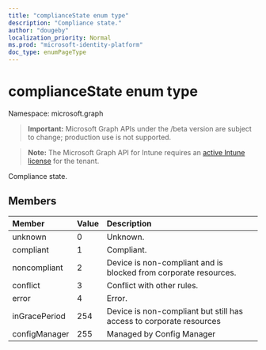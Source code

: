 ```yaml
---
title: "complianceState enum type"
description: "Compliance state."
author: "dougeby"
localization_priority: Normal
ms.prod: "microsoft-identity-platform"
doc_type: enumPageType
---
```


# complianceState enum type

Namespace: microsoft.graph

> **Important:** Microsoft Graph APIs under the /beta version are subject to change; production use is not supported.

> **Note:** The Microsoft Graph API for Intune requires an [active Intune license](https://go.microsoft.com/fwlink/?linkid=839381) for the tenant.

Compliance state.

## Members
|Member|Value|Description|
|:---|:---|:---|
|unknown|0|Unknown.|
|compliant|1|Compliant.|
|noncompliant|2|Device is non-compliant and is blocked from corporate resources.|
|conflict|3|Conflict with other rules.|
|error|4|Error.|
|inGracePeriod|254|Device is non-compliant but still has access to corporate resources|
|configManager|255|Managed by Config Manager|





